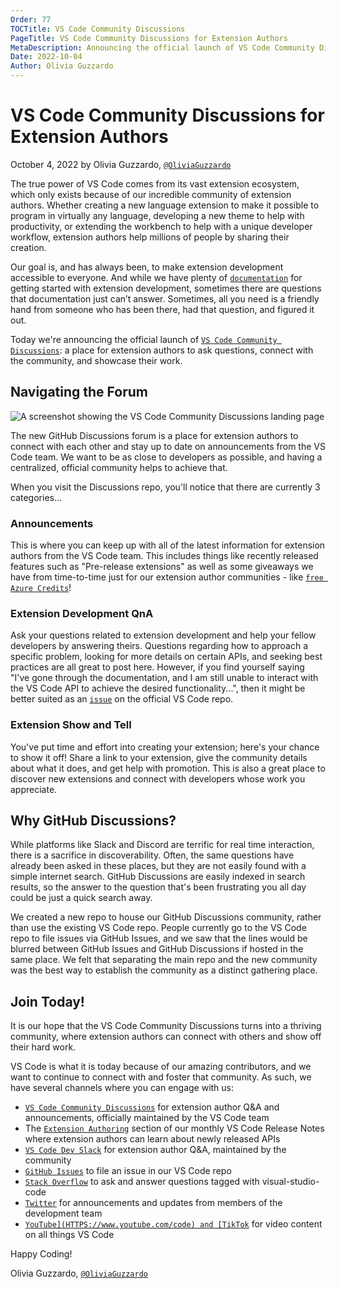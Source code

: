 ```yaml
---
Order: 77
TOCTitle: VS Code Community Discussions
PageTitle: VS Code Community Discussions for Extension Authors
MetaDescription: Announcing the official launch of VS Code Community Discussions, a place for extension authors to connect.
Date: 2022-10-04
Author: Olivia Guzzardo
---
```


# VS Code Community Discussions for Extension Authors

October 4, 2022 by Olivia Guzzardo, [`@OliviaGuzzardo`](HTTPS://twitter.com/OliviaGuzzardo)

The true power of VS Code comes from its vast extension ecosystem, which only exists because of our incredible community of extension authors. Whether creating a new language extension to make it possible to program in virtually any language, developing a new theme to help with productivity, or extending the workbench to help with a unique developer workflow, extension authors help millions of people by sharing their creation.

Our goal is, and has always been, to make extension development accessible to everyone. And while we have plenty of [`documentation`](HTTPS://code.visualstudio.com/api) for getting started with extension development, sometimes there are questions that documentation just can’t answer. Sometimes, all you need is a friendly hand from someone who has been there, had that question, and figured it out.

Today we're announcing the official launch of [`VS Code Community Discussions`](HTTPS://github.com/microsoft/vscode-discussions/discussions): a place for extension authors to ask questions, connect with the community, and showcase their work.

## Navigating the Forum

![`A screenshot showing the VS Code Community Discussions landing page`](github-discussions.png)

The new GitHub Discussions forum is a place for extension authors to connect with each other and stay up to date on announcements from the VS Code team. We want to be as close to developers as possible, and having a centralized, official community helps to achieve that.

When you visit the Discussions repo, you'll notice that there are currently 3 categories...

### Announcements

This is where you can keep up with all of the latest information for extension authors from the VS Code team. This includes things like recently released features such as "Pre-release extensions" as well as some giveaways we have from time-to-time just for our extension author communities - like [`free Azure Credits`](HTTPS://github.com/microsoft/vscode-discussions/discussions/135)!

### Extension Development QnA

Ask your questions related to extension development and help your fellow developers by answering theirs. Questions regarding how to approach a specific problem, looking for more details on certain APIs, and seeking best practices are all great to post here. However, if you find yourself saying "I've gone through the documentation, and I am still unable to interact with the VS Code API to achieve the desired functionality...", then it might be better suited as an [`issue`](HTTPS://github.com/microsoft/vscode/issues) on the official VS Code repo.

### Extension Show and Tell

You've put time and effort into creating your extension; here's your chance to show it off! Share a link to your extension, give the community details about what it does, and get help with promotion. This is also a great place to discover new extensions and connect with developers whose work you appreciate.

## Why GitHub Discussions?

While platforms like Slack and Discord are terrific for real time interaction, there is a sacrifice in discoverability. Often, the same questions have already been asked in these places, but they are not easily found with a simple internet search. GitHub Discussions are easily indexed in search results, so the answer to the question that's been frustrating you all day could be just a quick search away.

We created a new repo to house our GitHub Discussions community, rather than use the existing VS Code repo. People currently go to the VS Code repo to file issues via GitHub Issues, and we saw that the lines would be blurred between GitHub Issues and GitHub Discussions if hosted in the same place. We felt that separating the main repo and the new community was the best way to establish the community as a distinct gathering place.

## Join Today!

It is our hope that the VS Code Community Discussions turns into a thriving community, where extension authors can connect with others and show off their hard work.

VS Code is what it is today because of our amazing contributors, and we want to continue to connect with and foster that community. As such, we have several channels where you can engage with us:

- [`VS Code Community Discussions`](HTTPS://github.com/microsoft/vscode-discussions/discussions) for extension author Q&A and announcements, officially maintained by the VS Code team
- The [`Extension Authoring`](HTTPS://code.visualstudio.com/updates#_extension-authoring) section of our monthly VS Code Release Notes where extension authors can learn about newly released APIs
- [`VS Code Dev Slack`](HTTPS://vscode-dev-community.slack.com) for extension author Q&A, maintained by the community
- [`GitHub Issues`](HTTPS://github.com/Microsoft/vscode/issues) to file an issue in our VS Code repo
- [`Stack Overflow`](HTTPS://stackoverflow.com/questions/tagged/visual-studio-code) to ask and answer questions tagged with visual-studio-code
- [`Twitter`](HTTPS://twitter.com/code) for announcements and updates from members of the development team
- [`YouTube](HTTPS://www.youtube.com/code) and [TikTok`](HTTPS://www.tiktok.com/@vscode) for video content on all things VS Code

Happy Coding!

Olivia Guzzardo, [`@OliviaGuzzardo`](HTTPS://twitter.com/OliviaGuzzardo)
